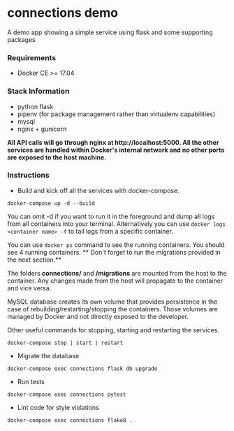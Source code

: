 # connections demo

A demo app showing a simple service using flask and some supporting packages

### Requirements

 * Docker CE >= 17.04

### Stack Information

* python flask
* pipenv (for package management rather than virtualenv capabilities)
* mysql
* nginx + gunicorn

**All API calls will go through nginx at http://localhost:5000. All the other services are handled within Docker's internal network and no other ports are exposed to the host machine.**

### Instructions

- Build and kick off all the services with docker-compose.

```
docker-compose up -d --build
```

 You can omit -d if you want to run it in the foreground and dump all logs from all containers into your terminal. Alternatively you can use ```docker logs <container name> -f``` to tail logs from a specific container.

You can use ```docker ps``` command to see the running containers. You should see 4 running containers. ** Don't forget to run the migrations provided in the next section.**

The folders **connections/** and **/migrations** are mounted from the host to the container. Any changes made from the host will propagate to the container and vice versa.

MySQL database creates its own volume that provides persistence in the case of rebuilding/restarting/stopping the containers. Those volumes are managed by Docker and not directly exposed to the developer.

Other useful commands for stopping, starting and restarting the services.

```
docker-compose stop | start | restart
```

- Migrate the database
```
docker-compose exec connections flask db upgrade
```

- Run tests
```
docker-compose exec connections pytest
```

- Lint code for style violations
```
docker-compose exec connections flake8 .
```
